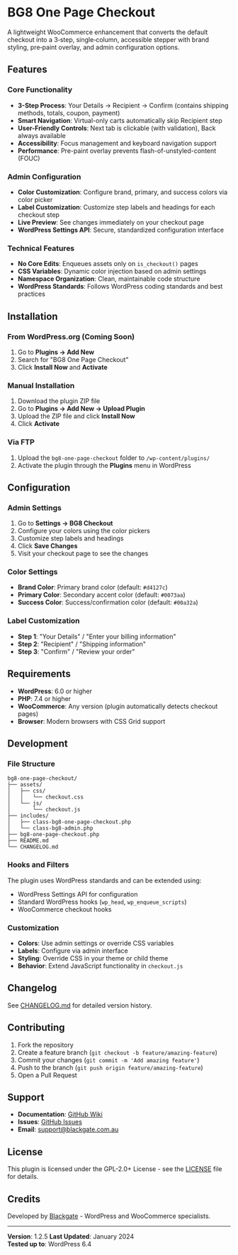 # BG8 One Page Checkout

A lightweight WooCommerce enhancement that converts the default checkout into a 3‑step, single‑column, accessible stepper with brand styling, pre‑paint overlay, and admin configuration options.

## Features

### Core Functionality
- **3-Step Process**: Your Details → Recipient → Confirm (contains shipping methods, totals, coupon, payment)
- **Smart Navigation**: Virtual-only carts automatically skip Recipient step
- **User-Friendly Controls**: Next tab is clickable (with validation), Back always available
- **Accessibility**: Focus management and keyboard navigation support
- **Performance**: Pre-paint overlay prevents flash-of-unstyled-content (FOUC)

### Admin Configuration
- **Color Customization**: Configure brand, primary, and success colors via color picker
- **Label Customization**: Customize step labels and headings for each checkout step
- **Live Preview**: See changes immediately on your checkout page
- **WordPress Settings API**: Secure, standardized configuration interface

### Technical Features
- **No Core Edits**: Enqueues assets only on `is_checkout()` pages
- **CSS Variables**: Dynamic color injection based on admin settings
- **Namespace Organization**: Clean, maintainable code structure
- **WordPress Standards**: Follows WordPress coding standards and best practices

## Installation

### From WordPress.org (Coming Soon)
1. Go to **Plugins → Add New**
2. Search for "BG8 One Page Checkout"
3. Click **Install Now** and **Activate**

### Manual Installation
1. Download the plugin ZIP file
2. Go to **Plugins → Add New → Upload Plugin**
3. Upload the ZIP file and click **Install Now**
4. Click **Activate**

### Via FTP
1. Upload the `bg8-one-page-checkout` folder to `/wp-content/plugins/`
2. Activate the plugin through the **Plugins** menu in WordPress

## Configuration

### Admin Settings
1. Go to **Settings → BG8 Checkout**
2. Configure your colors using the color pickers
3. Customize step labels and headings
4. Click **Save Changes**
5. Visit your checkout page to see the changes

### Color Settings
- **Brand Color**: Primary brand color (default: `#d4127c`)
- **Primary Color**: Secondary accent color (default: `#0073aa`)
- **Success Color**: Success/confirmation color (default: `#00a32a`)

### Label Customization
- **Step 1**: "Your Details" / "Enter your billing information"
- **Step 2**: "Recipient" / "Shipping information"
- **Step 3**: "Confirm" / "Review your order"

## Requirements

- **WordPress**: 6.0 or higher
- **PHP**: 7.4 or higher
- **WooCommerce**: Any version (plugin automatically detects checkout pages)
- **Browser**: Modern browsers with CSS Grid support

## Development

### File Structure
```
bg8-one-page-checkout/
├── assets/
│   ├── css/
│   │   └── checkout.css
│   └── js/
│       └── checkout.js
├── includes/
│   ├── class-bg8-one-page-checkout.php
│   └── class-bg8-admin.php
├── bg8-one-page-checkout.php
├── README.md
└── CHANGELOG.md
```

### Hooks and Filters
The plugin uses WordPress standards and can be extended using:
- WordPress Settings API for configuration
- Standard WordPress hooks (`wp_head`, `wp_enqueue_scripts`)
- WooCommerce checkout hooks

### Customization
- **Colors**: Use admin settings or override CSS variables
- **Labels**: Configure via admin interface
- **Styling**: Override CSS in your theme or child theme
- **Behavior**: Extend JavaScript functionality in `checkout.js`

## Changelog

See [CHANGELOG.md](CHANGELOG.md) for detailed version history.

## Contributing

1. Fork the repository
2. Create a feature branch (`git checkout -b feature/amazing-feature`)
3. Commit your changes (`git commit -m 'Add amazing feature'`)
4. Push to the branch (`git push origin feature/amazing-feature`)
5. Open a Pull Request

## Support

- **Documentation**: [GitHub Wiki](https://github.com/jasonwilliamsau/bg8-one-page-checkout/wiki)
- **Issues**: [GitHub Issues](https://github.com/jasonwilliamsau/bg8-one-page-checkout/issues)
- **Email**: [support@blackgate.com.au](mailto:support@blackgate.com.au)

## License

This plugin is licensed under the GPL-2.0+ License - see the [LICENSE](LICENSE) file for details.

## Credits

Developed by [Blackgate](https://blackgate.com.au) - WordPress and WooCommerce specialists.

---

**Version**: 1.2.5
**Last Updated**: January 2024  
**Tested up to**: WordPress 6.4
